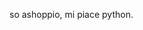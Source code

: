 so ashoppio, mi piace python.

<!---
ashoppio/ashoppio is a ✨ special ✨ repository because its `README.md` (this file) appears on your GitHub profile.
You can click the Preview link to take a look at your changes.
--->
